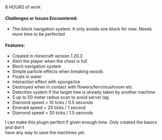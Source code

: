 8 HOURS of work  

#### **Challenges or Issues Encountered:**
 - The block navigation system. It only avoids one block for now. Needs more time to be perfected  

#### **Features:**
 - Created in minecraft version 1.20.2
 - Alert the player when the chest is full
 - Block navigation system
 - Simple particle effects when breaking woods
 - Floats in water
 - Interaction effect with sponge/ice
 - Destroyed when in contact with flowers/fern/mushroom etc.
 - Detection system if the target tree is already taken by another machine
 - 5 up to 50 meter radius scan to avoid server lag
 - Diamond speed = 10 ticks / 0.5 seconds
 - Emerald speed = 20 ticks / 1 second
 - Diamond speed = 30 ticks / 1.5 seconds

I can make this plugin perfect if given enough time. Only created the basics and don't  
have any way to save the machines yet.